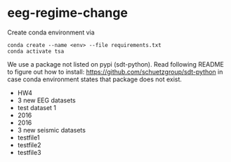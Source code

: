 # eeg-regime-change

Create conda environment via 

```
conda create --name <env> --file requirements.txt
conda activate tsa
```

We use a package not listed on pypi (sdt-python). Read following README to figure out how to install: https://github.com/schuetzgroup/sdt-python in case conda environment states that package does not exist.

* HW4
* 3 new EEG datasets
 * test dataset 1
 * 2016
 * 2016 
* 3 new seismic datasets
 * testfile1
 * testfile2 
 * testfile3